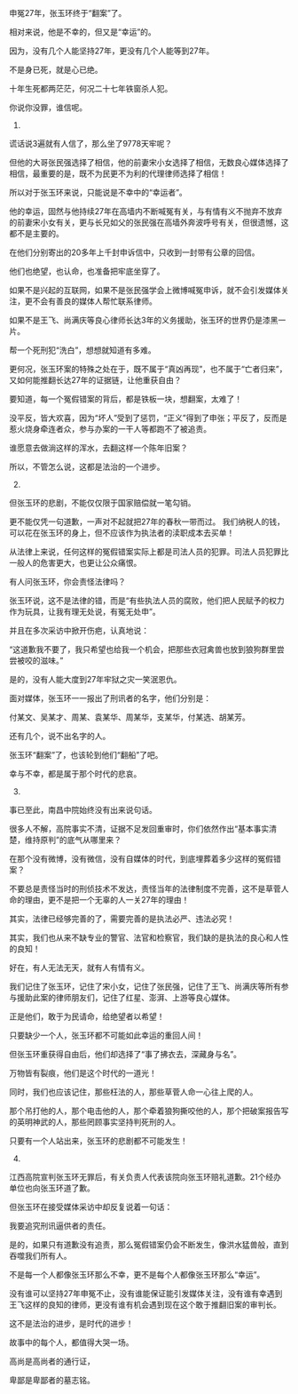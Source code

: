  申冤27年，张玉环终于“翻案”了。

相对来说，他是不幸的，但又是“幸运”的。

因为，没有几个人能坚持27年，更没有几个人能等到27年。

不是身已死，就是心已绝。

十年生死都两茫茫，何况二十七年铁窗杀人犯。

你说你没罪，谁信呢。

01.

谎话说3遍就有人信了，那么坐了9778天牢呢？

但他的大哥张民强选择了相信，他的前妻宋小女选择了相信，无数良心媒体选择了相信，最重要的是，既不为民更不为利的代理律师选择了相信！

所以对于张玉环来说，只能说是不幸中的“幸运者”。

他的幸运，固然与他持续27年在高墙内不断喊冤有关，与有情有义不抛弃不放弃的前妻宋小女有关，更与长兄如父的张民强在高墙外奔波呼号有关，但很遗憾，这都不是主要的。

在他们分别寄出的20多年上千封申诉信中，只收到一封带有公章的回信。

他们也绝望，也认命，也准备把牢底坐穿了。 

如果不是兴起的互联网，如果不是张民强学会上微博喊冤申诉，就不会引发媒体关注，更不会有善良的媒体人帮忙联系律师。

如果不是王飞、尚满庆等良心律师长达3年的义务援助，张玉环的世界仍是漆黑一片。

帮一个死刑犯“洗白”，想想就知道有多难。

更何况，张玉环案的特殊之处在于，既不属于“真凶再现”，也不属于“亡者归来”，又如何能推翻长达27年的证据链，让他重获自由？

要知道，每一个冤假错案的背后，都是铁板一块，想翻案，太难了！

没平反，皆大欢喜，因为“坏人”受到了惩罚，“正义”得到了申张；平反了，反而是惹火烧身牵连者众，参与办案的一干人等都跑不了被追责。

谁愿意去做淌这样的浑水，去翻这样一个陈年旧案？

所以，不管怎么说，这都是法治的一个进步。

02.

但张玉环的悲剧，不能仅仅限于国家赔偿就一笔勾销。

更不能仅凭一句道歉，一声对不起就把27年的春秋一带而过。 我们纳税人的钱，可以花在张玉环的身上，但不应该作为执法者的渎职成本去买单！

从法律上来说，任何这样的冤假错案实际上都是司法人员的犯罪。司法人员犯罪比一般人的危害更大，也更让公众痛恨。

有人问张玉环，你会责怪法律吗？

张玉环说，这不是法律的错，而是“有些执法人员的腐败，他们把人民赋予的权力作为玩具，让我有理无处说，有冤无处申”。

并且在多次采访中掀开伤疤，认真地说：

“这道歉我不要了，我只希望也给我一个机会，把那些衣冠禽兽也放到狼狗群里尝尝被咬的滋味。”

是的，没有人能大度到27年牢狱之灾一笑泯恩仇。

面对媒体，张玉环一一报出了刑讯者的名字，他们分别是：

付某文、吴某才、周某、袁某华、周某华，支某华，付某选、胡某芳。

还有几个，说不出名字的人。

张玉环“翻案”了，也该轮到他们“翻船”了吧。

幸与不幸，都是属于那个时代的悲哀。

03.

事已至此，南昌中院始终没有出来说句话。

很多人不解，高院事实不清，证据不足发回重审时，你们依然作出“基本事实清楚，维持原判”的底气从哪里来？

在那个没有微博，没有微信，没有自媒体的时代，到底埋葬着多少这样的冤假错案？

不要总是责怪当时的刑侦技术不发达，责怪当年的法律制度不完善，这不是草菅人命的理由，更不是把一个无辜的人一关27年的理由！

其实，法律已经够完善的了，需要完善的是执法必严、违法必究！

其实，我们也从来不缺专业的警官、法官和检察官，我们缺的是执法的良心和人性的良知！

好在，有人无法无天，就有人有情有义。 

我们记住了张玉环，记住了宋小女，记住了张民强，记住了王飞、尚满庆等所有参与援助此案的律师朋友们，记住了红星、澎湃、上游等良心媒体。

正是他们，敢于为民请命，给绝望者以希望！

只要缺少一个人，张玉环都不可能如此幸运的重回人间！

但张玉环重获得自由后，他们却选择了“事了拂衣去，深藏身与名”。

万物皆有裂痕，他们是这个时代的一道光！

同时，我们也应该记住，那些枉法的人，那些草菅人命一心往上爬的人。

那个吊打他的人，那个电击他的人，那个牵着狼狗撕咬他的人，那个把破案报告写的英明神武的人，那些罔顾事实坚持判死刑的人。

只要有一个人站出来，张玉环的悲剧都不可能发生！

04.

江西高院宣判张玉环无罪后，有关负责人代表该院向张玉环赔礼道歉。21个经办单位也向张玉环道了歉。

但张玉环在接受媒体采访中却反复说着一句话：

我要追究刑讯逼供者的责任。

是的，如果只有道歉没有追责，那么冤假错案仍会不断发生，像洪水猛兽般，直到吞噬我们所有人。

不是每一个人都像张玉环那么不幸，更不是每个人都像张玉环那么“幸运”。

没有谁可以坚持27年申冤不止，没有谁能保证能引发媒体关注，没有谁有幸遇到王飞这样的良知的律师，更没有谁有机会遇到现在这个敢于推翻旧案的审判长。

这不是法治的进步，是时代的进步！

故事中的每个人，都值得大哭一场。

高尚是高尚者的通行证，

卑鄙是卑鄙者的墓志铭。 


